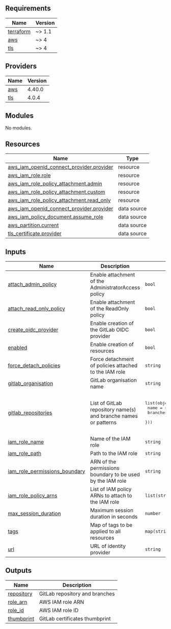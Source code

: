 ## Requirements

| Name | Version |
|------|---------|
| <a name="requirement_terraform"></a> [terraform](#requirement\_terraform) | ~> 1.1 |
| <a name="requirement_aws"></a> [aws](#requirement\_aws) | ~> 4 |
| <a name="requirement_tls"></a> [tls](#requirement\_tls) | ~> 4 |

## Providers

| Name | Version |
|------|---------|
| <a name="provider_aws"></a> [aws](#provider\_aws) | 4.40.0 |
| <a name="provider_tls"></a> [tls](#provider\_tls) | 4.0.4 |

## Modules

No modules.

## Resources

| Name | Type |
|------|------|
| [aws_iam_openid_connect_provider.provider](https://registry.terraform.io/providers/hashicorp/aws/latest/docs/resources/iam_openid_connect_provider) | resource |
| [aws_iam_role.role](https://registry.terraform.io/providers/hashicorp/aws/latest/docs/resources/iam_role) | resource |
| [aws_iam_role_policy_attachment.admin](https://registry.terraform.io/providers/hashicorp/aws/latest/docs/resources/iam_role_policy_attachment) | resource |
| [aws_iam_role_policy_attachment.custom](https://registry.terraform.io/providers/hashicorp/aws/latest/docs/resources/iam_role_policy_attachment) | resource |
| [aws_iam_role_policy_attachment.read_only](https://registry.terraform.io/providers/hashicorp/aws/latest/docs/resources/iam_role_policy_attachment) | resource |
| [aws_iam_openid_connect_provider.provider](https://registry.terraform.io/providers/hashicorp/aws/latest/docs/data-sources/iam_openid_connect_provider) | data source |
| [aws_iam_policy_document.assume_role](https://registry.terraform.io/providers/hashicorp/aws/latest/docs/data-sources/iam_policy_document) | data source |
| [aws_partition.current](https://registry.terraform.io/providers/hashicorp/aws/latest/docs/data-sources/partition) | data source |
| [tls_certificate.provider](https://registry.terraform.io/providers/hashicorp/tls/latest/docs/data-sources/certificate) | data source |

## Inputs

| Name | Description | Type | Default | Required |
|------|-------------|------|---------|:--------:|
| <a name="input_attach_admin_policy"></a> [attach\_admin\_policy](#input\_attach\_admin\_policy) | Enable attachment of the AdministratorAccess policy | `bool` | `false` | no |
| <a name="input_attach_read_only_policy"></a> [attach\_read\_only\_policy](#input\_attach\_read\_only\_policy) | Enable attachment of the ReadOnly policy | `bool` | `true` | no |
| <a name="input_create_oidc_provider"></a> [create\_oidc\_provider](#input\_create\_oidc\_provider) | Enable creation of the GitLab OIDC provider | `bool` | `true` | no |
| <a name="input_enabled"></a> [enabled](#input\_enabled) | Enable creation of resources | `bool` | `true` | no |
| <a name="input_force_detach_policies"></a> [force\_detach\_policies](#input\_force\_detach\_policies) | Force detachment of policies attached to the IAM role | `string` | `false` | no |
| <a name="input_gitlab_organisation"></a> [gitlab\_organisation](#input\_gitlab\_organisation) | GitLab organisation name | `string` | n/a | yes |
| <a name="input_gitlab_repositories"></a> [gitlab\_repositories](#input\_gitlab\_repositories) | List of GitLab repository name(s) and branche names or patterns | <pre>list(object({<br>    name     = string<br>    branches = list(string)<br>  }))</pre> | <pre>[<br>  {<br>    "branches": null,<br>    "name": null<br>  }<br>]</pre> | no |
| <a name="input_iam_role_name"></a> [iam\_role\_name](#input\_iam\_role\_name) | Name of the IAM role | `string` | `"gitlab-runner"` | no |
| <a name="input_iam_role_path"></a> [iam\_role\_path](#input\_iam\_role\_path) | Path to the IAM role | `string` | `"/"` | no |
| <a name="input_iam_role_permissions_boundary"></a> [iam\_role\_permissions\_boundary](#input\_iam\_role\_permissions\_boundary) | ARN of the permissions boundary to be used by the IAM role | `string` | `""` | no |
| <a name="input_iam_role_policy_arns"></a> [iam\_role\_policy\_arns](#input\_iam\_role\_policy\_arns) | List of IAM policy ARNs to attach to the IAM role | `list(string)` | `[]` | no |
| <a name="input_max_session_duration"></a> [max\_session\_duration](#input\_max\_session\_duration) | Maximum session duration in seconds | `number` | `3600` | no |
| <a name="input_tags"></a> [tags](#input\_tags) | Map of tags to be applied to all resources | `map(string)` | `{}` | no |
| <a name="input_url"></a> [url](#input\_url) | URL of identity provider | `string` | `"gitlab.com"` | no |

## Outputs

| Name | Description |
|------|-------------|
| <a name="output_repository"></a> [repository](#output\_repository) | GitLab repository and branches |
| <a name="output_role_arn"></a> [role\_arn](#output\_role\_arn) | AWS IAM role ARN |
| <a name="output_role_id"></a> [role\_id](#output\_role\_id) | AWS IAM role ID |
| <a name="output_thumbprint"></a> [thumbprint](#output\_thumbprint) | GitLab certificates thumbprint |
